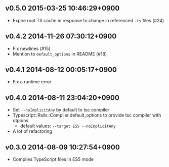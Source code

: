 ## v0.5.0 2015-03-25 10:46:29+0900

* Expire root TS cache in response to change in referenced `.ts` files (#24)

## v0.4.2 2014-11-26 07:30:12+0900

* Fix newlines (#15)
* Mention to `default_options` in README (#18)

## v0.4.1 2014-08-12 00:05:17+0900

* Fix a runtime error

## v0.4.0 2014-08-11 23:04:20+0900

* Set `--noImplicitAny` by default to tsc compiler
* Typescript::Rails::Compiler.default_options to provide tsc compiler with otpions
    * default values: `--target ES5 --noImplicitAny`
* A lot of refactoring

## v0.3.0 2014-08-09 10:27:54+0900

* Compiles TypeScript files in ES5 mode

